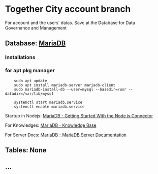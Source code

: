 # Together City account branch

For account and the users' datas.
Save at the Database for Data Governance and Management

## Database: [MariaDB](https://mariadb.com/)

### Installations

### for apt pkg manager


```
    sudo apt update
    sudo apt install mariadb-server mariadb-client
    sudo mariadb-install-db --user=mysql --basedir=/usr --datadir=/var/lib/mysql

    systemctl start mariadb.service
    systemctl enable mariadb.service

```

Startup in Nodejs:
[MariaDB - Getting Started With the Node.js Connector](https://mariadb.com/kb/en/getting-started-with-the-node-js-connector/)

For Knowledges:
[MariaDB - Knowledge Base](https://mariadb.com/kb/en/)

For Server Docs:
[MariaDB - MariaDB Server Documentation](https://mariadb.com/kb/en/documentation/)


## Tables: None
## ...

